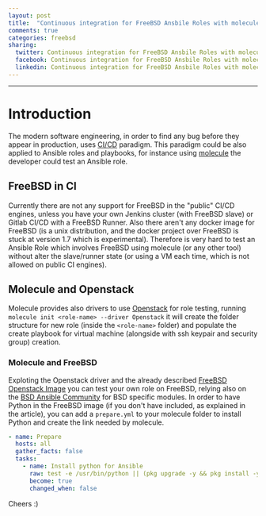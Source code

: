 ```yaml
---
layout: post
title:  "Continuous integration for FreeBSD Ansbile Roles with molecule"
comments: true
categories: freebsd
sharing:
  twitter: Continuous integration for FreeBSD Ansbile Roles with molecule
  facebook: Continuous integration for FreeBSD Ansbile Roles with molecule
  linkedin: Continuous integration for FreeBSD Ansbile Roles with molecule
---
```

---

# Introduction

The modern software engineering, in order to find any bug before they appear in production, uses [CI/CD](https://it.atlassian.com/continuous-delivery/principles/continuous-integration-vs-delivery-vs-deployment) paradigm. This paradigm could be also applied to Ansible roles and playbooks, for instance using [molecule](https://molecule.readthedocs.io/en/latest/) the developer could test an Ansible role.

## FreeBSD in CI

Currently there are not any support for FreeBSD in the "public" CI/CD engines, unless you have your own Jenkins cluster (with FreeBSD slave) or Gitlab CI/CD with a FreeBSD Runner. Also there aren't any docker image for FreeBSD (is a unix distribution, and the docker project over FreeBSD is stuck at version 1.7 which is experimental). Therefore is very hard to test an Ansible Role which involves FreeBSD using molecule (or any other tool) without alter the slave/runner state (or using a VM each time, which is not allowed on public CI engines).

## Molecule and Openstack

Molecule provides also drivers to use [Openstack](https://www.openstack.org) for role testing, running ```molecule init <role-name> --driver Openstack``` it will create the folder structure for new role (inside the ```<role-name>``` folder) and populate the create playbook for virtual machine (alongside with ssh keypair and security group) creation.

### Molecule and FreeBSD

Exploting the Openstack driver and the already described [FreeBSD Openstack Image](https://www.carlomaiorano.me/freebsd/2019/01/02/freebsd-openstack.html) you can test your own role on FreeBSD, relying also on the [BSD Ansible Community](https://github.com/ansible/community/wiki/BSD) for BSD specific modules.
In order to have Python in the FreeBSD image (if you don't have included, as explained in the article), you can add a ```prepare.yml``` to your molecule folder to install Python and create the link needed by molecule.

```yaml
- name: Prepare
  hosts: all
  gather_facts: false
  tasks:
    - name: Install python for Ansible
      raw: test -e /usr/bin/python || (pkg upgrade -y && pkg install -y python && ln -sf /usr/local/bin/python2.7 //usr/bin/python)
      become: true
      changed_when: false
```

Cheers :)